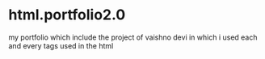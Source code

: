 # html.portfolio2.0
my portfolio which include the project of vaishno devi  in which i used each and every tags used in the html
